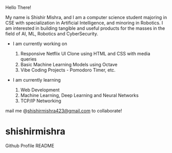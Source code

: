 Hello There!

My name is Shishir Mishra, and I am a computer science student majoring in CSE with specialization in Artificial Intelligence, and minoring in Robotics. I am interested in building tangible and useful products for the masses in the field of AI, ML, Robotics and CyberSecurity.

- I am currently working on
  1. Responsive Netflix UI Clone using HTML and CSS with media queries
  2. Basic Machine Learning Models using Octave
  3. Vibe Coding Projects - Pomodoro Timer, etc.


- I am currently learning
  1. Web Development
  2. Machine Learning, Deep Learning and Neural Networks
  3. TCP/IP Networking



mail me @shishirmishra423@gmail.com to collaborate!


# shishirmishra
Github Profile README


<!--
**realestshishir/realestshishir** is a ✨ _special_ ✨ repository because its `README.md` (this file) appears on your GitHub profile.

Here are some ideas to get you started:

- 🔭 I’m currently working on ...
- 🌱 I’m currently learning ...
- 👯 I’m looking to collaborate on ...
- 🤔 I’m looking for help with ...
- 💬 Ask me about ...
- 📫 How to reach me: ...
- 😄 Pronouns: ...
- ⚡ Fun fact: ...
-->
